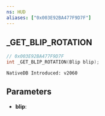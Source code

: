 ```yaml
---
ns: HUD
aliases: ["0x003E92BA477F9D7F"]
---
```

## _GET_BLIP_ROTATION

```c
// 0x003E92BA477F9D7F
int _GET_BLIP_ROTATION(Blip blip);
```

```
NativeDB Introduced: v2060
```

## Parameters
* **blip**:
